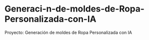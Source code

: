 # Generaci-n-de-moldes-de-Ropa-Personalizada-con-IA
Proyecto: Generación de moldes de Ropa Personalizada con IA
